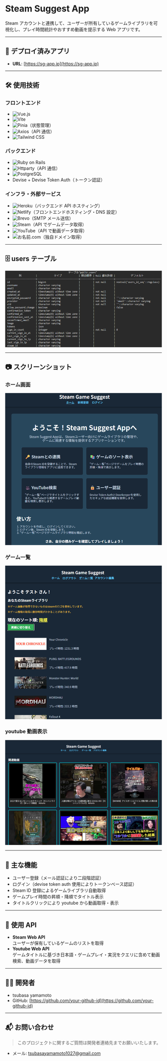 # Steam Suggest App

Steam アカウントと連携して、ユーザーが所有しているゲームライブラリを可視化し、プレイ時間統計やおすすめ動画を提示する Web アプリです。

---

## 🚀 デプロイ済みアプリ

- **URL**: [https://sg-app.jp](https://sg-app.jp)

---

## 🛠 使用技術

### フロントエンド

- ![Vue.js](https://img.shields.io/badge/Vue.js-35495E?style=for-the-badge&logo=vue.js&logoColor=4FC08D)
- ![Vite](https://img.shields.io/badge/Vite-646CFF?style=for-the-badge&logo=vite&logoColor=white)
- ![Pinia](https://img.shields.io/badge/Pinia-FADA5E?style=for-the-badge&logo=pinia&logoColor=black)（状態管理）
- ![Axios](https://img.shields.io/badge/Axios-5A29E4?style=for-the-badge&logo=axios&logoColor=white)（API 通信）
- ![Tailwind CSS](https://img.shields.io/badge/Tailwind_CSS-06B6D4?style=for-the-badge&logo=tailwindcss&logoColor=white)

### バックエンド

- ![Ruby on Rails](https://img.shields.io/badge/Rails-CC0000?style=for-the-badge&logo=rubyonrails&logoColor=white)
- ![Httparty](https://img.shields.io/badge/Httparty-CC342D?style=for-the-badge&logo=ruby&logoColor=white)（API 通信）
- ![PostgreSQL](https://img.shields.io/badge/PostgreSQL-336791?style=for-the-badge&logo=postgresql&logoColor=white)
- Devise + Devise Token Auth（トークン認証）

### インフラ・外部サービス

- ![Heroku](https://img.shields.io/badge/Heroku-430098?style=for-the-badge&logo=heroku&logoColor=white)（バックエンド API ホスティング）
- ![Netlify](https://img.shields.io/badge/Netlify-00C7B7?style=for-the-badge&logo=netlify&logoColor=white)（フロントエンドホスティング・DNS 設定）
- ![Brevo](https://img.shields.io/badge/Brevo-00A884?style=for-the-badge&logo=maildotru&logoColor=white)（SMTP メール送信）
- ![Steam](https://img.shields.io/badge/Steam-000000?style=for-the-badge&logo=steam&logoColor=white)（API でゲームデータ取得）
- ![YouTube](https://img.shields.io/badge/YouTube-FF0000?style=for-the-badge&logo=youtube&logoColor=white)（API で動画データ取得）
- ![お名前.com](https://img.shields.io/badge/お名前.com-DD0031?style=for-the-badge&logo=internet-explorer&logoColor=white)（独自ドメイン取得）

---

## 🗄️ users テーブル

![usersテーブル](public/assets/README_schema.png)

---

## 📷 スクリーンショット

### ホーム画面

![ホーム画面](public/assets/README_home.png)

### ゲーム一覧

![ゲームライブラリ](public/assets/README_library.png)

### youtube 動画表示

![youtube動画表示](public/assets/README_videos.png)

---

## 📄 主な機能

- ユーザー登録（メール認証により二段階認証）
- ログイン（devise token auth 使用によりトークンベース認証）
- Steam ID 登録によるゲームライブラリ自動取得
- ゲームプレイ時間の昇順・降順でタイトル表示
- タイトルクリックにより youtube から動画取得・表示

---

## 🔗 使用 API

- **Steam Web API**  
  ユーザーが保有しているゲームのリストを取得
- **Youtube Web API**  
  ゲームタイトルに基づき日本語・ゲームプレイ・実況をクエリに含めて動画検索、動画データを取得

---

## 🧑‍💻 開発者

- tsubasa yamamoto
- GitHub: [https://github.com/your-github-id](https://github.com/your-github-id)

---

## 📬 お問い合わせ

> このプロジェクトに関するご質問は開発者連絡先までお願いいたします。

- メール: [tsubasayamamoto1027@gmail.com](tsubasayamamoto1027@gmail.com)
